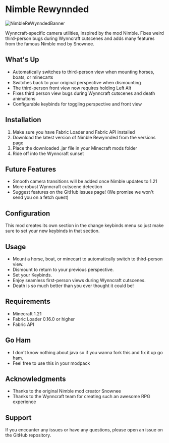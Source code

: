 # Nimble Rewynnded

![NimbleReWynndedBanner](https://github.com/user-attachments/assets/4a9b2df8-17ce-4775-9976-2f2a0a54b2f8)

Wynncraft-specific camera utilities, inspired by the mod Nimble. Fixes weird third-person bugs during Wynncraft cutscenes and adds many features from the famous Nimble mod by Snownee.


## What's Up
- Automatically switches to third-person view when mounting horses, boats, or minecarts
- Switches back to your original perspective when dismounting
- The third-person front view now requires holding Left Alt
- Fixes third person view bugs during Wynncraft cutscenes and death animations
- Configurable keybinds for toggling perspective and front view

## Installation
1. Make sure you have Fabric Loader and Fabric API installed
2. Download the latest version of Nimble Rewynnded from the versions page
3. Place the downloaded .jar file in your Minecraft mods folder
4. Ride off into the Wynncraft sunset

## Future Features
- Smooth camera transitions will be added once Nimble updates to 1.21
- More robust Wynncraft cutscene detection
- Suggest features on the GitHub issues page! (We promise we won't send you on a fetch quest)

## Configuration
This mod creates its own section in the change keybinds menu so just make sure to set your new keybinds in that section.


## Usage
- Mount a horse, boat, or minecart to automatically switch to third-person view.
- Dismount to return to your previous perspective.
- Set your Keybinds.
- Enjoy seamless first-person views during Wynncraft cutscenes.
- Death is so much better than you ever thought it could be!

## Requirements
- Minecraft 1.21
- Fabric Loader 0.16.0 or higher
- Fabric API

## Go Ham
- I don't know nothing about java so if you wanna fork this and fix it up go ham.
- Feel free to use this in your modpack
  
## Acknowledgments
- Thanks to the original Nimble mod creator Snownee
- Thanks to the Wynncraft team for creating such an awesome RPG experience

## Support
If you encounter any issues or have any questions, please open an issue on the GitHub repository.
